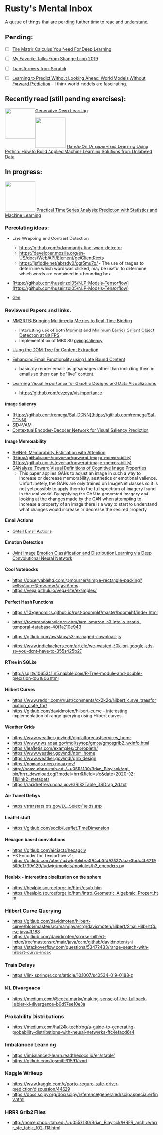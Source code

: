 # Rusty's Mental Inbox

A queue of things that are pending further time to read and understand.

## Pending:

- [ ] [The Matrix Calculus You Need For Deep Learning](https://explained.ai/matrix-calculus/index.html)

- [ ] [My Favorite Talks From Strange Loop 2019](http://stratus3d.com/blog/2019/09/24/my-favorite-talks-from-strange-loop-2019/
)

- [ ] [Transformers from Scratch](http://www.peterbloem.nl/blog/transformers)

- [ ] [Learning to Predict Without Looking Ahead:
World Models Without Forward Prediction](https://learningtopredict.github.io) - I think world models are fascinating.
 
## Recently read (still pending exercises):

<img src="https://images-na.ssl-images-amazon.com/images/I/416KapTtFjL._SX379_BO1,204,203,200_.jpg" width="100px" style="float:left"/> [Generative Deep Learning](https://www.amazon.com/Generative-Deep-Learning-Teaching-Machines/dp/1492041947)

<img src="https://images-na.ssl-images-amazon.com/images/I/51bnimDBPkL._SX379_BO1,204,203,200_.jpg" width="100px"> [Hands-On Unsupervised Learning Using Python: How to Build Applied Machine Learning Solutions from Unlabeled Data](https://www.amazon.com/Hands-Unsupervised-Learning-Using-Python/dp/1492035645)

## In progress:

<img src="https://images-na.ssl-images-amazon.com/images/I/51rGoPuGcSL._SX379_BO1,204,203,200_.jpg" width="100px"> [Practical Time Series Analysis: Prediction with Statistics and Machine Learning](https://www.amazon.com/Practical-Time-Analysis-Prediction-Statistics/dp/1492041653/ref=sr_1_1?crid=349AS4FB79YKS&keywords=time+series+oreilly&qid=1572714244&sprefix=time+series+or%2Cstripbooks%2C165&sr=8-1)


### Percolating ideas:

- Line Wrapping and Contrast Detection 
  - https://github.com/xdamman/js-line-wrap-detector
  - https://developer.mozilla.org/en-US/docs/Web/API/Element/getClientRects
  - https://jsfiddle.net/abrady0/ggr5mu7o/ - The use of ranges to determine which word was clicked, may be useful to determine which words are contained in a bounding box.
- [https://github.com/huseinzol05/NLP-Models-Tensorflow](https://github.com/huseinzol05/NLP-Models-Tensorflow)

- [Gen](https://probcomp.github.io/Gen/tutorials.html)

### Reviewed Papers and links.

  - [MM2RTB: Bringing Multimedia Metrics to Real-Time Bidding](https://arxiv.org/pdf/1708.00255.pdf)
    - Interesting use of both [Memnet](http://memorability.csail.mit.edu/) and [Minimum Barrier Salient Object Detection at 80 FPS](https://cs-people.bu.edu/jmzhang/fastmbd/MBS_preprint.pdf).
    - Implementation of MBS 80 [pyimgsaliency](https://github.com/yhenon/pyimgsaliency/blob/master/README.md)
    
  - [Using the DOM Tree for Content Extraction](https://arxiv.org/pdf/1210.6113.pdf)
  
  - [Enhancing Email Functionality using Late Bound Content](https://arxiv.org/pdf/1907.01423.pdf)
    - basically render emails as gifs/images rather than including them in emails so there can be "live" content.
  - [Learning Visual Importance for Graphic Designs and Data Visualizations](https://vcg.seas.harvard.edu/publications/learning-visual-importance-for-graphic-designs-and-data-visualizations/paper)
    - https://github.com/cvzoya/visimportance
  
#### Image Saliency

  - [https://github.com/remega/Sal-DCNN](https://github.com/remega/Sal-DCNN)
  - [SID4VAM](https://arxiv.org/pdf/1910.13066.pdf)
  - [Contextual Encoder-Decoder Network for Visual Saliency Prediction](https://github.com/alexanderkroner/saliency)
  
#### Image Memorability

  - [AMNet: Memorability Estimation with Attention](https://github.com/ok1zjf/AMNet)
  - [https://github.com/stevemar/powerai-image-memorability](https://github.com/stevemar/powerai-image-memorability)
  - [GANalyze: Toward Visual Definitions of Cognitive Image Properties](https://arxiv.org/pdf/1906.10112.pdf)
     - This paper applies GANs to adjust an image in such a way to increase or decrease memorability, aesthetics or emotional valience. Unfortunetely, the GANs are only trained on ImageNet classes so it is not yet possible to apply them to the full spectrum of imagery found in the real world.  By applying the GAN to generated imagery and looking at the changes made by the GAN when attempting to increase a property of an image there is a way to start to understand what changes would increase or decrease the desired property.
     
#### Email Actions

  - [GMail Email Actions](https://developers.google.com/gmail/markup/actions/actions-overview)
 
#### Emotion Detection
  
  - [Joint Image Emotion Classification and Distribution Learning via Deep Convolutional Neural Network](https://github.com/sherleens/EmotionDistributionLearning)

#### Cool Notebooks

  - https://observablehq.com/@mourner/simple-rectangle-packing?collection=@mourner/algorithms
  - https://vega.github.io/vega-lite/examples/

#### Perfect Hash Functions

  - https://10xgenomics.github.io/rust-boomphf/master/boomphf/index.html
  - https://towardsdatascience.com/turn-amazon-s3-into-a-spatio-temporal-database-40f1a210e943

  - https://github.com/awslabs/s3-managed-download-js
  - https://www.indiehackers.com/article/we-wasted-50k-on-google-ads-so-you-dont-have-to-355a425b27

#### RTree in SQLite

  - http://sqlite.1065341.n5.nabble.com/R-Tree-module-and-double-precision-td61806.html 
  
#### Hilbert Curves
  - https://www.reddit.com/r/rust/comments/dx2k2q/hilbert_curve_transformation_crate_for/
  - https://github.com/davidmoten/hilbert-curve - interesting implementation of range querying using Hilbert curves.

#### Weather Grids
  - https://www.weather.gov/mdl/digitalforecastservices_home
  - https://www.nws.noaa.gov/mdl/synop/gmos/gmosgrib2_wxinfo.html
  - https://leafletjs.com/examples/choropleth/
  - https://www.weather.gov/mdl/nbm_home
  - https://www.weather.gov/mdl/grib_design
  - https://nomads.ncep.noaa.gov/
  - http://home.chpc.utah.edu/~u0553130/Brian_Blaylock/cgi-bin/hrrr_download.cgi?model=hrrr&field=sfc&date=2020-02-11&link2=metadata
  - https://rapidrefresh.noaa.gov/GRIB2Table_GSDrap_2d.txt
  
#### Air Travel Delays
  - https://transtats.bts.gov/DL_SelectFields.asp

#### Leaflet stuff
  - https://github.com/socib/Leaflet.TimeDimension
  
#### Hexagon based convolutions
  - https://github.com/ai4iacts/hexagdly
  - H3 Encoder for Tensorflow v1: https://github.com/uber/ludwig/blob/a594ab5fd93337cbae3bdc4b8719509c1739e129/ludwig/models/modules/h3_encoders.py
  
#### Healpix - interesting pixelization on the sphere

  - https://healpix.sourceforge.io/html/csub.htm
  - https://healpix.sourceforge.io/html/intro_Geometric_Algebraic_Propert.htm

### Hilbert Curve Querying
  
  - https://github.com/davidmoten/hilbert-curve/blob/master/src/main/java/org/davidmoten/hilbert/SmallHilbertCurve.java#L188
  - https://github.com/davidmoten/sparse-hilbert-index/tree/master/src/main/java/com/github/davidmoten/shi
  - https://stackoverflow.com/questions/53472433/range-search-with-hilbert-curve-index
  
### Train Delays

  - https://link.springer.com/article/10.1007/s40534-019-0188-z
  
### KL Divergence
  - https://medium.com/@cotra.marko/making-sense-of-the-kullback-leibler-kl-divergence-b0d57ee10e0a
  
### Probability Distributions
  - https://medium.com/hal24k-techblog/a-guide-to-generating-probability-distributions-with-neural-networks-ffc4efacd6a4

### Imbalanced Learning
  - https://imbalanced-learn.readthedocs.io/en/stable/
  - https://github.com/tgsmith61591/smrt
  
### Kaggle Writeup
  - https://www.kaggle.com/c/porto-seguro-safe-driver-prediction/discussion/44629
  - https://docs.scipy.org/doc/scipy/reference/generated/scipy.special.erfinv.html
  
### HRRR Grib2 Files
  - http://home.chpc.utah.edu/~u0553130/Brian_Blaylock/HRRR_archive/hrrr_sfc_table_f02-f18.html
